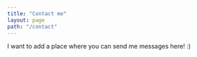 ```yaml
---
title: "Contact me"
layout: page
path: "/contact"
---
```


I want to add a place where you can send me messages here! :)

<PDF file={1.pdf} scale={1.3} pages={Infinity} />
